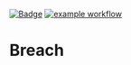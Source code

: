 [![Badge](https://img.shields.io/badge/version-v1.4%E2%80%90pipo1-blue.svg)](https://github.com/hitesh-temp-account/Breach/blob/main/gradle.properties#L23)
[![example workflow](https://github.com/hitesh-temp-account/Breach/actions/workflows/main.yml/badge.svg)](https://github.com/hitesh-temp-account/Breach/actions/workflows/main.yml)

# Breach
